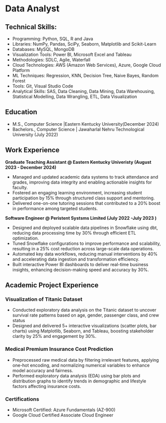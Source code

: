 
# Data Analyst

## Technical Skills: 
-	Programming: Python, SQL, R and Java
-	Libraries: NumPy, Pandas, SciPy, Seaborn, Matplotlib and Scikit-Learn
-	Databases: MySQL, MongoDB
-	Visualization Tools: Power BI, Microsoft Excel and Tableau
-	Methodologies: SDLC, Agile, Waterfall
-	Cloud Technologies: AWS (Amazon Web Services), Azure, Google Cloud Platform
-	ML Techniques: Regression, KNN, Decision Tree, Naive Bayes, Random Forest
-	Tools: Git, Visual Studio Code
-	Analytical Skills: SAS, Data Cleaning, Data Mining, Data Warehousing, Statistical Modelling, Data Wrangling, ETL, Data Visualization


## Education							       		
- M.S., Computer Science	|Eastern Kentucky University(December 2024)	 			        		
- Bachelors., Computer Science | Jawaharlal Nehru Technological University (July 2022)

## Work Experience
**Graduate Teaching Assistant  @ Eastern Kentucky Univeristy (August 2023 - December 2024)**
- Managed and updated academic data systems to track attendance and grades, improving data integrity and enabling actionable insights for faculty.
- Fostered an engaging learning environment, increasing student participation by 15% through structured class support and mentoring.
- Delivered one-on-one tutoring sessions that contributed to a 20% boost in performance among targeted students.
  
**Software Engineer @ Peristent Systsms Limited (July 2022 -July 2023 )**
- Designed and deployed scalable data pipelines in Snowflake using dbt, reducing data processing time by 30% through efficient ETL optimization.
- Tuned Snowflake configurations to improve performance and scalability, resulting in a 25% cost reduction across large-scale data operations.
- Automated key data workflows, reducing manual interventions by 40% and accelerating data ingestion and transformation efficiency.
- Built interactive Power BI dashboards to deliver real-time business insights, enhancing decision-making speed and accuracy by 30%.
  
## Academic Project Experience
### Visualization of Titanic Dataset  
- Conducted exploratory data analysis on the Titanic dataset to uncover survival rate patterns based on age, gender, passenger class, and crew status
- Designed and delivered 5+ interactive visualizations (scatter plots, bar charts) using Matplotlib, Seaborn, and Tableau, boosting stakeholder clarity by 25% and engagement by 30%.

### Medical Premium Insurance Cost Prediction   
- Preprocessed raw medical data by filtering irrelevant features, applying one-hot encoding, and normalizing numerical variables to enhance model accuracy and fairness.
- Performed exploratory data analysis (EDA) using bar plots and distribution graphs to identify trends in demographic and lifestyle factors affecting insurance costs.

### Certifications
- Microsoft Certified: Azure Fundamentals (AZ-900)
- Google Cloud Certified Associate Cloud Engineer



                                                                 

